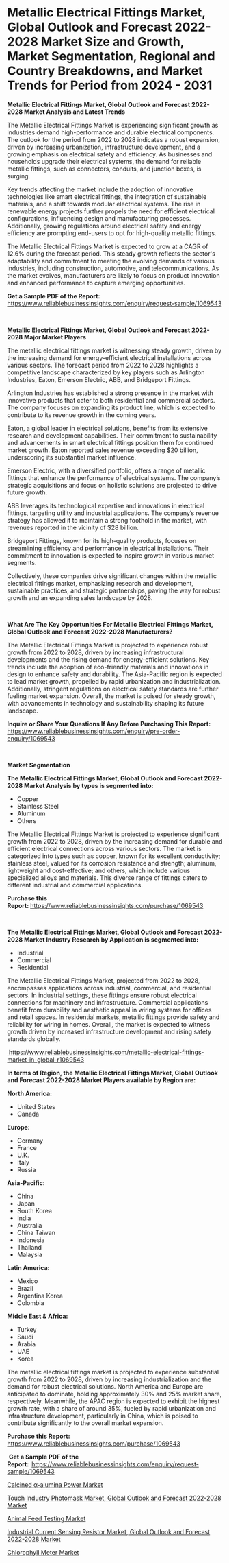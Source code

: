 <p><h1>Metallic Electrical Fittings Market, Global Outlook and Forecast 2022-2028 Market Size and Growth, Market Segmentation, Regional and Country Breakdowns, and Market Trends for Period from 2024 -  2031</h1></p><p><strong>Metallic Electrical Fittings Market, Global Outlook and Forecast 2022-2028 Market Analysis and Latest Trends</strong></p>
<p><p>The Metallic Electrical Fittings Market is experiencing significant growth as industries demand high-performance and durable electrical components. The outlook for the period from 2022 to 2028 indicates a robust expansion, driven by increasing urbanization, infrastructure development, and a growing emphasis on electrical safety and efficiency. As businesses and households upgrade their electrical systems, the demand for reliable metallic fittings, such as connectors, conduits, and junction boxes, is surging.</p><p>Key trends affecting the market include the adoption of innovative technologies like smart electrical fittings, the integration of sustainable materials, and a shift towards modular electrical systems. The rise in renewable energy projects further propels the need for efficient electrical configurations, influencing design and manufacturing processes. Additionally, growing regulations around electrical safety and energy efficiency are prompting end-users to opt for high-quality metallic fittings.</p><p>The Metallic Electrical Fittings Market is expected to grow at a CAGR of 12.6% during the forecast period. This steady growth reflects the sector's adaptability and commitment to meeting the evolving demands of various industries, including construction, automotive, and telecommunications. As the market evolves, manufacturers are likely to focus on product innovation and enhanced performance to capture emerging opportunities.</p></p>
<p><strong>Get a Sample PDF of the Report:&nbsp;</strong> <a href="https://www.reliablebusinessinsights.com/enquiry/request-sample/1069543">https://www.reliablebusinessinsights.com/enquiry/request-sample/1069543</a></p>
<p>&nbsp;</p>
<p><strong>Metallic Electrical Fittings Market, Global Outlook and Forecast 2022-2028 Major Market Players</strong></p>
<p><p>The metallic electrical fittings market is witnessing steady growth, driven by the increasing demand for energy-efficient electrical installations across various sectors. The forecast period from 2022 to 2028 highlights a competitive landscape characterized by key players such as Arlington Industries, Eaton, Emerson Electric, ABB, and Bridgeport Fittings.</p><p>Arlington Industries has established a strong presence in the market with innovative products that cater to both residential and commercial sectors. The company focuses on expanding its product line, which is expected to contribute to its revenue growth in the coming years.</p><p>Eaton, a global leader in electrical solutions, benefits from its extensive research and development capabilities. Their commitment to sustainability and advancements in smart electrical fittings position them for continued market growth. Eaton reported sales revenue exceeding $20 billion, underscoring its substantial market influence.</p><p>Emerson Electric, with a diversified portfolio, offers a range of metallic fittings that enhance the performance of electrical systems. The company’s strategic acquisitions and focus on holistic solutions are projected to drive future growth.</p><p>ABB leverages its technological expertise and innovations in electrical fittings, targeting utility and industrial applications. The company’s revenue strategy has allowed it to maintain a strong foothold in the market, with revenues reported in the vicinity of $28 billion.</p><p>Bridgeport Fittings, known for its high-quality products, focuses on streamlining efficiency and performance in electrical installations. Their commitment to innovation is expected to inspire growth in various market segments.</p><p>Collectively, these companies drive significant changes within the metallic electrical fittings market, emphasizing research and development, sustainable practices, and strategic partnerships, paving the way for robust growth and an expanding sales landscape by 2028.</p></p>
<p>&nbsp;</p>
<p><strong>What Are The Key Opportunities For Metallic Electrical Fittings Market, Global Outlook and Forecast 2022-2028 Manufacturers?</strong></p>
<p><p>The Metallic Electrical Fittings Market is projected to experience robust growth from 2022 to 2028, driven by increasing infrastructural developments and the rising demand for energy-efficient solutions. Key trends include the adoption of eco-friendly materials and innovations in design to enhance safety and durability. The Asia-Pacific region is expected to lead market growth, propelled by rapid urbanization and industrialization. Additionally, stringent regulations on electrical safety standards are further fueling market expansion. Overall, the market is poised for steady growth, with advancements in technology and sustainability shaping its future landscape.</p></p>
<p><strong>Inquire or Share Your Questions If Any Before Purchasing This Report:</strong> <a href="https://www.reliablebusinessinsights.com/enquiry/pre-order-enquiry/1069543">https://www.reliablebusinessinsights.com/enquiry/pre-order-enquiry/1069543</a></p>
<p>&nbsp;</p>
<p><strong>Market Segmentation</strong></p>
<p><strong>The Metallic Electrical Fittings Market, Global Outlook and Forecast 2022-2028 Market Analysis by types is segmented into:</strong></p>
<p><ul><li>Copper</li><li>Stainless Steel</li><li>Aluminum</li><li>Others</li></ul></p>
<p><p>The Metallic Electrical Fittings Market is projected to experience significant growth from 2022 to 2028, driven by the increasing demand for durable and efficient electrical connections across various sectors. The market is categorized into types such as copper, known for its excellent conductivity; stainless steel, valued for its corrosion resistance and strength; aluminum, lightweight and cost-effective; and others, which include various specialized alloys and materials. This diverse range of fittings caters to different industrial and commercial applications.</p></p>
<p><strong>Purchase this Report:&nbsp;</strong><a href="https://www.reliablebusinessinsights.com/purchase/1069543">https://www.reliablebusinessinsights.com/purchase/1069543</a></p>
<p>&nbsp;</p>
<p><strong>The Metallic Electrical Fittings Market, Global Outlook and Forecast 2022-2028 Market Industry Research by Application is segmented into:</strong></p>
<p><ul><li>Industrial</li><li>Commercial</li><li>Residential</li></ul></p>
<p><p>The Metallic Electrical Fittings Market, projected from 2022 to 2028, encompasses applications across industrial, commercial, and residential sectors. In industrial settings, these fittings ensure robust electrical connections for machinery and infrastructure. Commercial applications benefit from durability and aesthetic appeal in wiring systems for offices and retail spaces. In residential markets, metallic fittings provide safety and reliability for wiring in homes. Overall, the market is expected to witness growth driven by increased infrastructure development and rising safety standards globally.</p></p>
<p><a href="https://www.reliablebusinessinsights.com/metallic-electrical-fittings-market-in-global-r1069543">&nbsp;https://www.reliablebusinessinsights.com/metallic-electrical-fittings-market-in-global-r1069543</a></p>
<p><strong>In terms of Region, the Metallic Electrical Fittings Market, Global Outlook and Forecast 2022-2028 Market Players available by Region are:</strong></p>
<p>
    <p> <strong> North America: </strong>
        <ul>
            <li>United States</li>
            <li>Canada</li>
        </ul>
        </p> 
    <p> <strong> Europe: </strong>
        <ul>
            <li>Germany</li>
            <li>France</li>
            <li>U.K.</li>
            <li>Italy</li>
            <li>Russia</li>
        </ul>
        </p> 
    <p> <strong> Asia-Pacific: </strong>
        <ul>
            <li>China</li>
            <li>Japan</li>
            <li>South Korea</li>
            <li>India</li>
            <li>Australia</li>
            <li>China Taiwan</li>
            <li>Indonesia</li>
            <li>Thailand</li>
            <li>Malaysia</li>
        </ul>
        </p> 
    <p> <strong> Latin America: </strong>
        <ul>
            <li>Mexico</li>
            <li>Brazil</li>
            <li>Argentina Korea</li>
            <li>Colombia</li>
        </ul>
        </p> 
    <p> <strong> Middle East & Africa: </strong>
        <ul>
            <li>Turkey</li>
            <li>Saudi</li>
            <li>Arabia</li>
            <li>UAE</li>
            <li>Korea</li>
        </ul>
    </p>
    </p>
<p><p>The metallic electrical fittings market is projected to experience substantial growth from 2022 to 2028, driven by increasing industrialization and the demand for robust electrical solutions. North America and Europe are anticipated to dominate, holding approximately 30% and 25% market share, respectively. Meanwhile, the APAC region is expected to exhibit the highest growth rate, with a share of around 35%, fueled by rapid urbanization and infrastructure development, particularly in China, which is poised to contribute significantly to the overall market expansion.</p></p>
<p><strong>Purchase this Report: </strong><a href="https://www.reliablebusinessinsights.com/purchase/1069543">https://www.reliablebusinessinsights.com/purchase/1069543</a></p>
<p>&nbsp;<strong>Get a Sample PDF of the Report:&nbsp;&nbsp;</strong><a href="https://www.reliablebusinessinsights.com/enquiry/request-sample/1069543">https://www.reliablebusinessinsights.com/enquiry/request-sample/1069543</a></p>
<p><strong></strong></p>
<p><p><a href="https://medium.com/@jamieurcotte9056df/global-perspectives-on-calcined-%CE%B1-alumina-power-market-trends-and-forecast-2024-2031-16cd9e342f64">Calcined α-alumina Power Market</a></p><p><a href="https://github.com/mauripalmi/Market-Research-Report-List-5/blob/main/touch-industry-photomask-market-global-outlook-and-forecast-2022-2028-market.md">Touch Industry Photomask Market, Global Outlook and Forecast 2022-2028 Market</a></p><p><a href="https://www.linkedin.com/pulse/exploring-animal-feed-testing-market-dynamics-revenue-analysis-cpi3e?trackingId=S2U58HIETtyv3%2F1WGYv4xQ%3D%3D">Animal Feed Testing Market</a></p><p><a href="https://github.com/nicoletavirag/Market-Research-Report-List-5/blob/main/industrial-current-sensing-resistor-market-global-outlook-and-forecast-2022-2028-market.md">Industrial Current Sensing Resistor Market, Global Outlook and Forecast 2022-2028 Market</a></p><p><a href="https://medium.com/@caraleeh23/chlorophyll-meter-market-trends-and-market-growth-outlook-2024-2031-1b0c1e6fb01d">Chlorophyll Meter Market</a></p></p>
